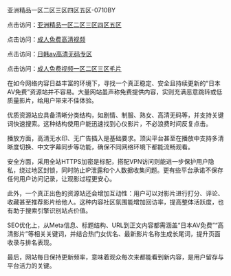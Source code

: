 亚洲精品一区二区三区四区五区-0710BY

点击访问：<a href="https://heiliaowzu4ur.pages.dev">亚洲精品一区二区三区四区五区</a>

点击访问：<a href="https://heiliaozj3tjd.pages.dev">成人免费高清视频</a>

点击访问：<a href="https://heiliaoe8ajia.pages.dev">日韩av高清无码专区</a>

点击访问：<a href="https://heiliaoxqkkct.pages.dev">成人免费视频一区二区三区毛片</a>



在如今网络内容日益丰富的环境下，寻找一个真正稳定、安全且持续更新的“日本AV免费”资源站并不容易。大量网站虽声称免费提供内容，实则充满恶意跳转或低质量影片，给用户带来不佳体验。

优质资源站应具备清晰分类结构，如剧情、制服、熟女、高清无码等，并支持关键词快速搜索。这种结构使用户能迅速找到心仪影片，不必浪费时间反复点击。

播放方面，高清无水印、无广告插入是基础要求。顶尖平台甚至在播放中支持多清晰度切换、中文字幕同步等功能，确保不同网络环境下都能流畅观看。

安全方面，采用全站HTTPS加密是标配，搭配VPN访问则能进一步保护用户隐私，绕过地区封锁，同时防止IP泄露和个人数据收集问题。更有些平台承诺不保存任何用户访问记录，让观影过程更安心。

此外，一个真正出色的资源站还会增加互动性：用户可以对影片进行打分、评论、收藏甚至推荐影片给他人。这种内容社区氛围能增加回访率，提高整体活跃度，也有助于搜索引擎识别站点价值。

SEO优化上，从Meta信息、标题结构、URL到正文内容都需涵盖“日本AV免费”“高清影片”等相关关键词，并结合热门女优名、最新影片名称生成长尾词，提升页面收录与排名表现。

最后，网站每日保持更新频率，意味着观众每次来都能看到新内容，是用户留存与平台活力的关键。

<span style="display:none;">[Canonical link]( https://github.com/ribenna1212/4628162 )</span>
